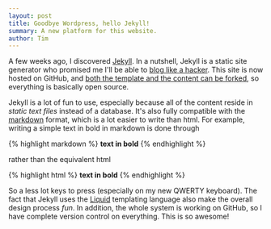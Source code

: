 ```yaml
---
layout: post
title: Goodbye Wordpress, hello Jekyll!
summary: A new platform for this website.
author: Tim
---
```


A few weeks ago, I discovered [Jekyll](https://github.com/mojombo/jekyll). In a nutshell, Jekyll is a static site generator who promised me I'll be able to [blog like a hacker](http://tom.preston-werner.com/2008/11/17/blogging-like-a-hacker.html). This site is now hosted on GitHub, and [both the template and the content can be forked](https://github.com/tpoisot/tpoisot.github.com), so everything is basically open source.

Jekyll is a lot of fun to use, especially because all of the content reside in *static text files* instead of a database. It's also fully compatible with the [markdown](http://daringfireball.net/projects/markdown/) format, which is a lot easier to write than html. For example, writing a simple text in bold in markdown is done through

{% highlight markdown %}
**text in bold**
{% endhighlight %}

rather than the equivalent html

{% highlight html %}
<strong>text in bold</strong>
{% endhighlight %}

So a less lot keys to press (especially on my new QWERTY keyboard). The fact that Jekyll uses the [Liquid](https://github.com/Shopify/liquid/wiki) templating language also make the overall design process *fun*. In addition, the whole system is working on GitHub, so I have complete version control on everything. This is so awesome!